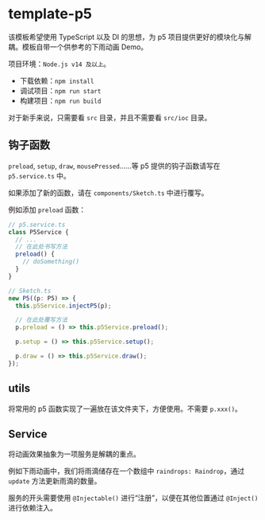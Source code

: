# template-p5

该模板希望使用 TypeScript 以及 DI 的思想，为 p5 项目提供更好的模块化与解耦。模板自带一个供参考的下雨动画 Demo。

项目环境：`Node.js v14 及以上`。

- 下载依赖：`npm install`
- 调试项目：`npm run start`
- 构建项目：`npm run build`

对于新手来说，只需要看 `src` 目录，并且不需要看 `src/ioc` 目录。

## 钩子函数

`preload`, `setup`, `draw`, `mousePressed`……等 p5 提供的钩子函数请写在 `p5.service.ts` 中。

如果添加了新的函数，请在 `components/Sketch.ts` 中进行覆写。

例如添加 `preload` 函数：

```ts
// p5.service.ts
class P5Service {
  // ...
  // 在此处书写方法
  preload() {
    // doSomething()
  }
}

// Sketch.ts
new P5((p: P5) => {
  this.p5Service.injectP5(p);

  // 在此处覆写方法
  p.preload = () => this.p5Service.preload();

  p.setup = () => this.p5Service.setup();

  p.draw = () => this.p5Service.draw();
});
```

## utils

将常用的 p5 函数实现了一遍放在该文件夹下，方便使用。不需要 `p.xxx()`。

## Service

将动画效果抽象为一项服务是解耦的重点。

例如下雨动画中，我们将雨滴储存在一个数组中 `raindrops: Raindrop`，通过 `update` 方法更新雨滴的数量。

服务的开头需要使用 `@Injectable()` 进行“注册”，以便在其他位置通过 `@Inject()` 进行依赖注入。
